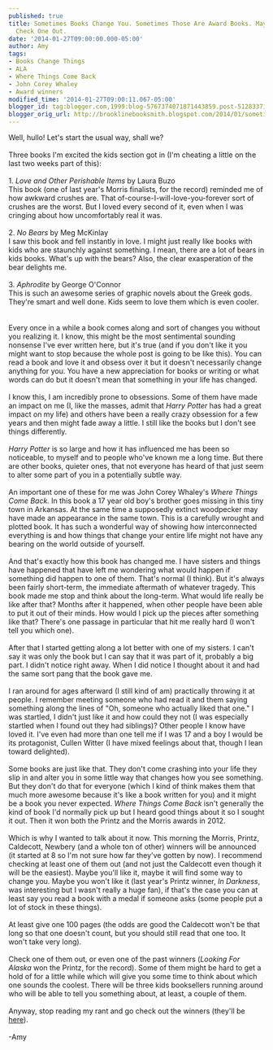 ```yaml
---
published: true
title: Sometimes Books Change You. Sometimes Those Are Award Books. Maybe You Should
  Check One Out.
date: '2014-01-27T09:00:00.000-05:00'
author: Amy
tags:
- Books Change Things
- ALA
- Where Things Come Back
- John Corey Whaley
- Award winners
modified_time: '2014-01-27T09:00:11.067-05:00'
blogger_id: tag:blogger.com,1999:blog-5767374071871443859.post-5128337167437592424
blogger_orig_url: http://brooklinebooksmith.blogspot.com/2014/01/sometimes-books-change-you-sometimes.html
---
```


Well, hullo! Let's start the usual way, shall we?<br /><br />Three books I'm excited the kids section got in (I'm cheating a little on the last two weeks part of this):<br /><br />1. <i>Love and Other Perishable Items</i> by Laura Buzo<br />This book (one of last year's Morris finalists, for the record) reminded me of how awkward crushes are. That of-course-I-will-love-you-forever sort of crushes are the worst. But I loved every second of it, even when I was cringing about how uncomfortably real it was.<br /><br />2. <i>No Bears</i> by Meg McKinlay<br />I saw this book and fell instantly in love. I might just really like books with kids who are staunchly against something. I mean, there are a lot of bears in kids books. What's up with the bears? Also, the clear exasperation of the bear delights me.<br /><br />3. <i>Aphrodite</i> by George O'Connor<br />This is such an awesome series of graphic novels about the Greek gods. They're smart and well done. Kids seem to love them which is even cooler.<br /><br /><br />Every once in a while a book comes along and sort of changes you without you realizing it. I know, this might be the most sentimental sounding nonsense I've ever written here, but it's true (and if you don't like it you might want to stop because the whole post is going to be like this). You can read a book and love it and obsess over it but it doesn't necessarily change anything for you. You have a new appreciation for books or writing or what words can do but it doesn't mean that something in your life has changed.<br /><br />I know this, I am incredibly prone to obsessions. Some of them have made an impact on me (I, like the masses, admit that<i> Harry Potter</i> has had a great impact on my life) and others have been a really crazy obsession for a few years and then might fade away a little. I still like the books but I don't see things differently.<br /><br /><i>Harry Potter </i>is so large and how it has influenced me has been so noticeable, to myself and to people who've known me a long time. But there are other books, quieter ones, that not everyone has heard of that just seem to alter some part of you in a potentially subtle way.<br /><br />An important one of these for me was John Corey Whaley's <i>Where Things Come Back. </i>In this book a 17 year old boy's brother goes missing in this tiny town in Arkansas. At the same time a supposedly extinct woodpecker may have made an appearance in the same town. This is a carefully wrought and plotted book. It has such a wonderful way of showing how interconnected everything is and how things that change your entire life might not have any bearing on the world outside of yourself.<br /><br />And that's exactly how this book has changed me. I have sisters and things have happened that have left me wondering what would happen if something did happen to one of them. That's normal (I think). But it's always been fairly short-term, the immediate aftermath of whatever tragedy. This book made me stop and think about the long-term. What would life really be like after that? Months after it happened, when other people have been able to put it out of their minds. How would I pick up the pieces after something like that? There's one passage in particular that hit me really hard (I won't tell you which one).<br /><br />After that I started getting along a lot better with one of my sisters. I can't say it was only the book but I can say that it was part of it, probably a big part. I didn't notice right away. When I did notice I thought about it and had the same sort pang that the book gave me.<br /><br />I ran around for ages afterward (I still kind of am) practically throwing it at people. I remember meeting someone who had read it and them saying something along the lines of "Oh, someone who actually liked that one." I was startled, I didn't just like it and how could they not (I was especially startled when I found out they had siblings)? Other people I know have loved it. I've even had more than one tell me if I was 17 and a boy I would be its protagonist, Cullen Witter (I have mixed feelings about that, though I lean toward delighted).<br /><br />Some books are just like that. They don't come crashing into your life they slip in and alter you in some little way that changes how you see something. But they don't do that for everyone (which I kind of think makes them that much more awesome because it's like a book written for you) and it might be a book you never expected. <i>Where Things Come Back </i>isn't generally the kind of book I'd normally pick up but I heard good things about it so I sought it out. Then it won both the Printz and the Morris awards in 2012.<br /><br />Which is why I wanted to talk about it now. This morning the Morris, Printz, Caldecott, Newbery (and a whole ton of other) winners will be announced (it started at 8 so I'm not sure how far they've gotten by now). I recommend checking at least one of them out (and not just the Caldecott even though it will be the easiest). Maybe you'll like it, maybe it will find some way to change you. Maybe you won't like it (last year's Printz winner, <i>In Darkness</i>, was interesting but I wasn't really a huge fan), if that's the case you can at least say you read a book with a medal if someone asks (some people put a lot of stock in these things).<br /><br />At least give one 100 pages (the odds are good the Caldecott won't be that long so that one doesn't count, but you should still read that one too. It won't take very long).<br /><br />Check one of them out, or even one of the past winners (<i>Looking For Alaska</i> won the Printz, for the record). Some of them might be hard to get a hold of for a little while which will give you some time to think about which one sounds the coolest. There will be three kids booksellers running around who will be able to tell you something about, at least, a couple of them.<br /><br />Anyway, stop reading my rant and go check out the winners (they'll be <a href="http://www.ala.org/">here</a>).<br /><br />-Amy